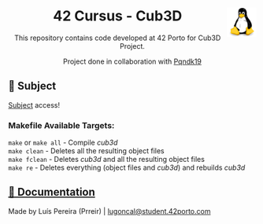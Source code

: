 <h1 align="center">42 Cursus - Cub3D <img src="https://github.com/devicons/devicon/blob/master/icons/linux/linux-original.svg" alt="Linux" width="60" height="60" align="right"/></h1>
<p align="center">This repository contains code developed at 42 Porto for Cub3D Project.</p>
<p align="center">Project done in collaboration with <a href="https://github.com/Pqndk19">Pqndk19</a></p>
<h2 align="left"> 📄 Subject </h2>
<a href="https://github.com/Prreir/MiniShell_42/blob/main/Extra/Subject.pdf" >Subject</a> access!

### Makefile Available Targets:
`make` or `make all` - Compile _cub3d_   
`make clean` - Deletes all the resulting object files  
`make fclean` - Deletes _cub3d_ and all the resulting object files  
`make re` - Deletes everything (object files and _cub3d_) and rebuilds _cub3d_

<h2 align="left"><a href="https://quirky-aftershave-16f.notion.site/MINISHELL-f8680490447a4908b2d32d171249b5da">🔗 Documentation</a></h2>

Made by Luís Pereira (Prreir) | lugoncal@student.42porto.com
